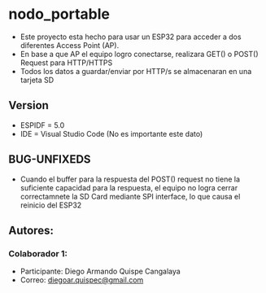 # nodo_portable

- Este proyecto esta hecho para usar un ESP32 para acceder a dos diferentes Access Point (AP).
- En base a que AP el equipo logro conectarse, realizara GET() o POST() Request para HTTP/HTTPS
- Todos los datos a guardar/enviar por HTTP/s se almacenaran en una tarjeta SD

## Version
 - ESPIDF = 5.0
 - IDE = Visual Studio Code (No es importante este dato)

## BUG-UNFIXEDS
 - Cuando el buffer para la respuesta del POST() request no tiene la suficiente capacidad para la respuesta, el equipo no logra cerrar correctamnete la SD Card mediante SPI interface, lo que causa el reinicio del ESP32

## Autores: 
### Colaborador 1:
 - Participante: Diego Armando Quispe Cangalaya
 - Correo: diegoar.quispec@gmail.com
